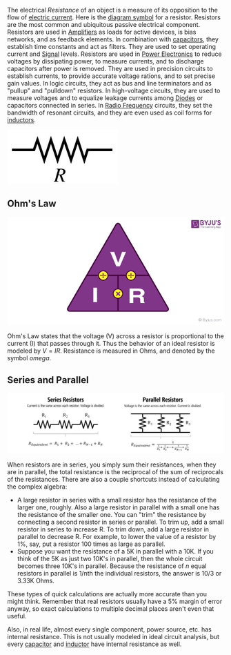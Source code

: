 
The electrical *Resistance* of an object is a measure of its opposition to the flow of [electric current](Electricity.md). Here is the [diagram symbol](Electric%20Circuit.md) for a resistor. Resistors are the most common and ubiquitous passive electrical component. Resistors are used in [Amplifiers](Analog/Amplifiers.md) as loads for active devices, is bias networks, and as feedback elements. In combination with [capacitors](Capacitnce.md), they establish time constants and act as filters. They are used to set operating current and [Signal](Analog/Signals.md) levels. Resistors are used in [Power Electronics](Power%20Electronics.md) to reduce voltages by dissipating power, to measure currents, and to discharge capacitors after power is removed. They are used in precision circuits to establish currents, to provide accurate voltage rations, and to set precise gain values. In logic circuits, they act as bus and line terminators and as "pullup" and "pulldown" resistors. In high-voltage circuits, they are used to measure voltages and to equalize leakage currents among [Diodes](Analog/Diode.md) or capacitors connected in series. In [Radio Frequency](Analog/Radio%20Frequency.md) circuits, they set the bandwidth of resonant circuits, and they are even used as coil forms for [inductors](Inductance.md).

![](../Attachments/Pasted%20image%2020230120174029.png)


## Ohm's Law

![](../Attachments/Pasted%20image%2020230120174341.png)

Ohm's Law states that the voltage (V) across a resistor is proportional to the current (I) that passes through it. Thus the behavior of an ideal resistor is modeled by $V = IR$. Resistance is measured in Ohms, and denoted by the symbol *omega*.



## Series and Parallel

![](../Attachments/Pasted%20image%2020230120185358.png)

When resistors are in series, you simply sum their resistances, when they are in parallel, the total resistance is the reciprocal of the sum of reciprocals of the resistances. There are also a couple shortcuts instead of calculating the complex algebra:
- A large resistor in series with a small resistor has the resistance of the larger one, roughly. Also a large resistor in parallel with a small one has the resistance of the smaller one. You can "trim" the resistance by connecting a second resistor in series or parallel. To trim up, add a small resistor in series to increase R. To trim down, add a large resistor in parallel to decrease R. For example, to lower the value of a resistor by 1%, say, put a resistor 100 times as large as parallel.
- Suppose you want the resistance of a 5K in parallel with a 10K. If you think of the 5K as just two 10K's in parallel, then the whole circuit becomes three 10K's in parallel. Because the resistance of *n* equal resistors in parallel is 1/nth the individual resistors, the answer is 10/3 or 3.33K Ohms.

These types of quick calculations are actually more accurate than you might think. Remember that real resistors usually have a 5% margin of error anyway, so exact calculations to multiple decimal places aren't even that useful.

Also, in real life, almost every single component, power source, etc. has internal resistance. This is not usually modeled in ideal circuit analysis, but every [capacitor](Capacitance.md) and [inductor](Inductance.md) have internal resistance as well.